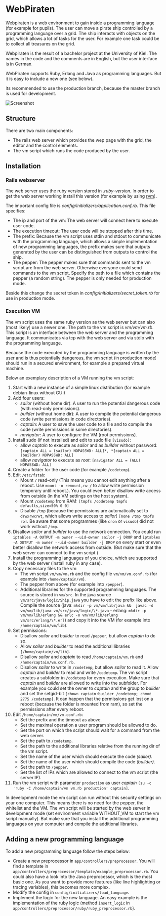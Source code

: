 # WebPiraten

Webpiraten is a web environment to gain inside a programming language (for example for pupils). The user can move a pirate ship controlled by a programming language over a grid. The ship interacts with objects on the grid, which allows a lot of tasks for the user. For example one task could be to collect all treasures on the grid.

Webpiraten is the result of a bachelor project at the University of Kiel. The names in the code and the comments are in English, but the user interface is in German.

WebPiraten supports Ruby, Erlang and Java as programming languages. But it is easy to include a new one (see below).

Its recommended to use the production branch, because the master branch is used for development.

![Screenshot](/app/assets/images/help/start.png)

## Structure

There are two main components:

* The rails web server which provides the wep page with the grid, the editor and the control elements.
* The vm script which runs the code produced by the user.

## Installation

### Rails webserver

The web server uses the ruby version stored in *.ruby-version*. In order to get the web server working install this version (for example by using [rvm](https://rvm.io/rvm/install)).

The important config file is *config/initializers/application.conf.rb*. This file specifies:

* The ip and port of the vm: The web server will connect here to execute user code.
* The execution timeout: The user code will be stopped after this time.
* The prefix: Because the vm script uses stdin and stdout to communicate with the programming language, which allows a simple implementation of new programming languages, the prefix makes sure that outputs generated by the user can be distinguished from outputs to control the ship.
* The pepper: The pepper makes sure that commands sent to the vm script are from the web server. Otherwise everyone could send commands to the vm script. Specify the path to a file which contains the pepper (a random string). The pepper is only needed for production mode.

Beside this change the secret token in *config/initializers/secret_token.rb* for use in production mode.

### Execution VM

The vm script uses the same ruby version as the web server but can also (most likely) use a newer one. The path to the vm script is *vm/vm/vm.rb*. This script is an interface between the web server and the programming language. It communicates via tcp with the web server and via stdio with the programming language.

Because the code executed by the programming language is written by the user and is thus potentially dangerous, the vm script (in production mode) should run in a secured environment, for example a prepared virtual machine.

Below an exemplary description of a VM running the vm script:

1. Start with a new instance of a simple linux distribution (for example debian-linux without GUI)
2. Add four users:
    * *sailor* (without home dir): A user to run the potential dangerous code (with read-only permissions).
    * *builder* (without home dir): A user to compile the potential dangerous code (write permissions in code directories).
    * *captain*: A user to save the user code to a file and to compile the code (write permissions in some directories).
    * *navigator*: A user to configure the VM (root permissions).
3. Install sudo (if not installed) and edit to sudo file `[visudo]`:
    * allow *captain* to execute as *sailor* and as *builder* without password: `[captain ALL = (sailor) NOPASSWD: ALL]*, *[captain ALL = (builder) NOPASSWD: ALL]`
    * allow *navigator* to execute as *root*: `[navigator ALL = (ALL) NOPASSWD: ALL]`
4. Create a folder for the user code (for example `/codetemp`).
5. Edit `/etc/fstab`:
    * Mount `/` read-only (This means you cannot edit anything after a reboot. Use `mount -o remount,rw /` to allow write permission temporary until reboot.). You could even better disallow write access from outside (in the VM settings on the host system).
    * Mount `/codetemp` from RAM: `[tmpfs /codetemp tmpfs defaults,size=50% 0 0]`
    * Disable `/tmp` (because the permissions are automatically set to `drwxrwxrwt`, which allows write access to *sailor*) `[none /tmp tmpfs ro]`. Be aware that some programmes (like `cron` or `visudo`) did not work without `/tmp`.
6. Disallow *sailor* and *builder* to use the network connection. You could run `iptables -A OUTPUT -m owner --uid-owner sailor -j DROP` and `iptables -A OUTPUT -m owner --uid-owner builder -j DROP` on every start or even better disallow the network access from outside. (But make sure that the web server can connect to the vm script.)
7. Install the programming languages of you choice, which are supported by the web server (install ruby in any case).
8. Copy necessary files to the vm:
    * The vm script `vm/vm/vm.rb` and the config file `vm/vm/vm.conf.rb` (for example into `/home/captain/vm`).
    * The pepper from above (for example into `/pepper`).
    * Additional libraries for the supported programming languages. The source is stored in `vm/src`. In the java source `vm/src/java/logic/Ship.java` you have to edit the prefix like above. Compile the source (java: `mkdir -p vm/vm/lib/java &&  javac -d vm/vm/lib/java vm/src/java/logic/\*.java` - erlang: `mkdir -p vm/vm/lib/erlang && erlc -o vm/vm/lib/erlang vm/src/erlang/\*.erl`) and copy it into the VM (for example into `/home/captain/vm/lib`).
9. Set permissions:
    * Disallow *sailor* and *builder* to read `/pepper`, but allow *captain* to do so.
    * Allow *sailor* and *builder* to read the additional libraries `[/home/captain/vm/lib]`.
    * Disallow *sailor* and *captain* to read `/home/captain/vm.rb` and `/home/captain/vm.conf.rb`.
    * Disallow *sailor* to write in `/codetemp`, but allow *sailor* to read it. Allow *captain* and *builder* to read and write `/codetemp`. The vm script creates a subfolder in `/codetemp` for every execution. Make sure that *captain* and *builder* are allowed to write into the subfolder. For example you could set the owner to *captain* and the group to *builder* and set the setgid-bit `[chown captain:builder /codetemp; chmod 2775 /codetemp]`. It can happen that the permissions get lost on a reboot (because the folder is mounted from ram), so set the permissions after every reboot.
10. Edit `/home/captain/vm/vm.conf.rb`:
    * Set the prefix and the timeout as above.
    * Set the maximal operation a user program should be allowed to do.
    * Set the port on which the script should wait for a command from the web server.
    * Set the path to `/codetemp`.
    * Set the path to the additional libraries relative from the running dir of the vm script.
    * Set the name of the user which should execute the code *(sailor)*.
    * Set the name of the user which should compile the code *(builder)*.
    * Set the path to `/pepper`.
    * Set the list of IPs which are allowed to connect to the vm script (the server IP).
11. Run the vm script with parameter `production` as user *captain* `[su -c 'ruby -C /home/captain/vm vm.rb production' captain]`.

In development mode the vm script can run without this security settings on your one computer. This means there is no need for the pepper, the whitelist and the VM. The vm script will be started by the web server in development mode (set environment variable WITHOUT_VM to start the vm script manually). But make sure that you install the additional programming languages on your computer and compile the additional libraries.

## Adding a new programming language

To add a new programming language follow the steps below:

* Create a new preprocessor in `app/controllers/preprocessor`. You will find a template in `app/controllers/preprocessor/template/example_preprocessor.rb`. You could also have a look into the Java preprocessor, which is the most basic one. As you want to provide more features (like line highlighting or tracing variables), this becomes more complex.
* Modify the config in `config/initializers/load_language`.
* Implement the logic for the new language. An easy example is the implementation of the ruby logic (method `insert_logic` in `app/controllers/preprocessor/ruby/ruby_preprocessor.rb`).